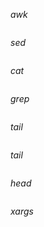 *awk*
```
```
*sed*
```
```
*cat*
```
```
*grep*
```
```
*tail*
```
```
*tail*
```
```
*head*
```
```
*xargs*
```
```
